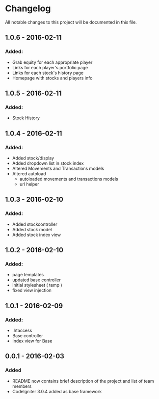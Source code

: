 # Changelog
All notable changes to this project will be documented in this file.

## 1.0.6 - 2016-02-11
### Added:
- Grab equity for each appropriate player
- Links for each player's portfolio page
- Links for each stock's history page
- Homepage with stocks and players info

## 1.0.5 - 2016-02-11
### Added:
- Stock History

## 1.0.4 - 2016-02-11
### Added:
- Added stock/display
- Added dropdown list in stock index
- Altered Movements and Transactions models
- Altered autoload
    - autoloaded movements and transactions models
    - url helper

## 1.0.3 - 2016-02-10
### Added:
- Added stockcontroller
- Added stock model
- Added stock index view

## 1.0.2 - 2016-02-10
### Added:
- page templates
- updated base controller
- initial stylesheet ( temp )
- fixed view injection

## 1.0.1 - 2016-02-09
### Added:
- .htaccess
- Base controller
- Index view for Base

## 0.0.1 - 2016-02-03
### Added
- README now contains brief description of the project and list of team members
- CodeIgniter 3.0.4 added as base framework

